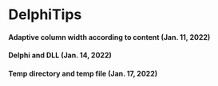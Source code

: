 # DelphiTips

#### Adaptive column width according to content (Jan. 11, 2022)
#### Delphi and DLL (Jan. 14, 2022)
#### Temp directory and temp file (Jan. 17, 2022)
